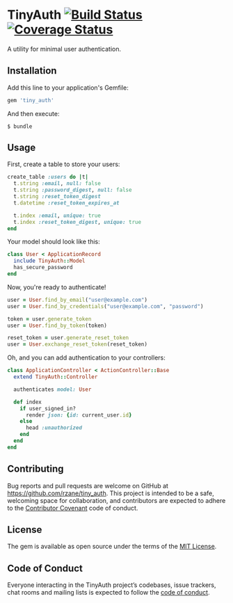 # TinyAuth [![Build Status](https://travis-ci.org/rzane/tiny_auth.svg?branch=master)](https://travis-ci.org/rzane/tiny_auth) [![Coverage Status](https://coveralls.io/repos/github/rzane/tiny_auth/badge.svg?branch=master)](https://coveralls.io/github/rzane/tiny_auth?branch=master)

A utility for minimal user authentication.

## Installation

Add this line to your application's Gemfile:

```ruby
gem 'tiny_auth'
```

And then execute:

    $ bundle

## Usage

First, create a table to store your users:

```ruby
create_table :users do |t|
  t.string :email, null: false
  t.string :password_digest, null: false
  t.string :reset_token_digest
  t.datetime :reset_token_expires_at

  t.index :email, unique: true
  t.index :reset_token_digest, unique: true
end
```

Your model should look like this:

```ruby
class User < ApplicationRecord
  include TinyAuth::Model
  has_secure_password
end
```

Now, you're ready to authenticate!

```ruby
user = User.find_by_email("user@example.com")
user = User.find_by_credentials("user@example.com", "password")

token = user.generate_token
user = User.find_by_token(token)

reset_token = user.generate_reset_token
user = User.exchange_reset_token(reset_token)
```

Oh, and you can add authentication to your controllers:

```ruby
class ApplicationController < ActionController::Base
  extend TinyAuth::Controller

  authenticates model: User

  def index
    if user_signed_in?
      render json: {id: current_user.id}
    else
      head :unauthorized
    end
  end
end
```

## Contributing

Bug reports and pull requests are welcome on GitHub at https://github.com/rzane/tiny_auth. This project is intended to be a safe, welcoming space for collaboration, and contributors are expected to adhere to the [Contributor Covenant](http://contributor-covenant.org) code of conduct.

## License

The gem is available as open source under the terms of the [MIT License](https://opensource.org/licenses/MIT).

## Code of Conduct

Everyone interacting in the TinyAuth project’s codebases, issue trackers, chat rooms and mailing lists is expected to follow the [code of conduct](https://github.com/rzane/tiny_auth/blob/master/CODE_OF_CONDUCT.md).
